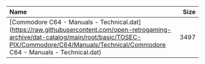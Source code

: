 |Name|Size|
|:---|---:|
|[Commodore C64 - Manuals - Technical.dat](https://raw.githubusercontent.com/open-retrogaming-archive/dat-catalog/main/root/basic/TOSEC-PIX/Commodore/C64/Manuals/Technical/Commodore C64 - Manuals - Technical.dat)|3497|
